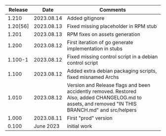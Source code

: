 | Release  | Date       | Comments                                                                                                                                                |
|----------|------------|---------------------------------------------------------------------------------------------------------------------------------------------------------|
| 1.210    | 2023.08.14 | Added gitignore                                                                                                                                         |
| 1.20[56] | 2023.08.13 | Fixed missing placeholder in RPM stub                                                                                                                   |
| 1.201    | 2023.08.13 | RPM fixes on assets generation                                                                                                                          |
| 1.200    | 2023.08.12 | First iteration of go generate implementation in stubs                                                                                                  |
| 1.100-1  | 2023.08.12 | Fixed missing control script in a debian control script                                                                                                 |
| 1.100    | 2023.08.12 | Added extra debian packaging scripts, fixed misnamed Archs                                                                                              |
| 1.010    | 2023.08.12 | Version and Release flags and been accidently removed. Restored<br/>Also, added CHANGELOG.md to assets, and removed "IN THIS BRANCH.md" and src/helpers |
| 1.000    | 2023.08.11 | First "prod" version                                                                                                                                    |
| 0.100    | June 2023  | initial work                                                                                                                                            |

